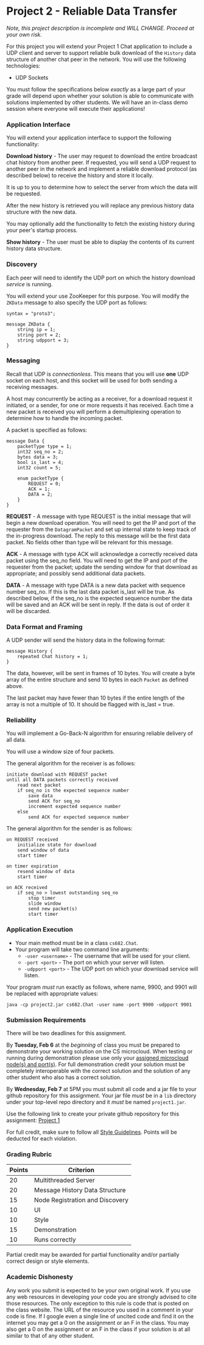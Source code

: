Project 2 - Reliable Data Transfer
==================================

<!--### Demonstration Due - Tuesday, Feb 6 - start of class
### Code Due - Wednesday, Feb 7 - 5PM
-->

*Note, this project description is incomplete and WILL CHANGE. Proceed at your own risk.*

For this project you will extend your Project 1 Chat application to include a UDP client and server to support reliable bulk download of the `History` data structure of another chat peer in the network. You will use the following technologies:

- UDP Sockets

You must follow the specifications below *exactly* as a large part of your grade will depend upon whether your solution is able to communicate with solutions implemented by other students. We will have an in-class demo session where everyone will execute their applications!

### Application Interface

You will extend your application interface to support the following functionality:

**Download history** - The user may request to download the entire broadcast chat history from another peer. If requested, you will send a UDP request to another peer in the network and implement a reliable download protocol (as described below) to receive the history and store it locally.

It is up to you to determine how to select the server from which the data will be requested.

After the new history is retrieved you will replace any previous history data structure with the new data.

You may optionally add the functionality to fetch the existing history during your peer's startup process.

**Show history** - The user must be able to display the contents of its current history data structure.

### Discovery

Each peer will need to identify the UDP port on which the history download *service* is running.

You will extend your use ZooKeeper for this purpose. You will modify the `ZKData` message to also specify the UDP port as follows:

```
syntax = "proto3";

message ZKData {
    string ip = 1;
    string port = 2;
    string udpport = 3;
}
```


### Messaging

Recall that UDP is *connectionless*. This means that you will use **one** UDP socket on each host, and this socket will be used for both sending a receiving messages.

A host may concurrently be acting as a receiver, for a download request it initiated, or a sender, for one or more requests it has received. Each time a new packet is received you will perform a demultiplexing operation to determine how to handle the incoming packet.

A packet is specified as follows:

```
message Data {
    packetType type = 1;
    int32 seq_no = 2;
    bytes data = 3;
    bool is_last = 4;
    int32 count = 5;

    enum packetType {
        REQUEST = 0;
        ACK = 1;
        DATA = 2;
    }
}
```

**REQUEST** - A message with type REQUEST is the initial message that will begin a new download operation. You will need to get the IP and port of the requester from the `DatagramPacket` and set up internal state to keep track of the in-progress download. The reply to this message will be the first data packet. No fields other than type will be relevant for this message.

**ACK** - A message with type ACK will acknowledge a correctly received data packet using the seq_no field. You will need to get the IP and port of the requester from the packet; update the sending window for that download as appropriate; and possibly send additional data packets. 

**DATA** - A message with type DATA is a new data packet with sequence number seq_no. If this is the last data packet is_last will be true. As described below, if the seq_no is the expected sequence number the data will be saved and an ACK will be sent in reply. If the data is out of order it will be discarded.

### Data Format and Framing

A UDP sender will send the history data in the following format:

```
message History {
    repeated Chat history = 1;
}
```

The data, however, will be sent in frames of 10 bytes. You will create a byte array of the entire structure and send 10 bytes in each `Packet` as defined above.

The last packet may have fewer than 10 bytes if the entire length of the array is not a multiple of 10. It should be flagged with is_last = true.

### Reliability

You will implement a Go-Back-N algorithm for ensuring reliable delivery of all data. 

You will use a window size of four packets.

The general algorithm for the receiver is as follows:

```
initiate download with REQUEST packet
until all DATA packets correctly received
	read next packet
	if seq_no is the expected sequence number
		save data
		send ACK for seq_no 
		increment expected sequence number
	else
		send ACK for expected sequence number
```

The general algorithm for the sender is as follows:

```
on REQUEST received
	initialize state for download
	send window of data
	start timer

on timer expiration
	resend window of data
	start timer

on ACK received
	if seq_no > lowest outstanding seq_no
		stop timer
		slide window
		send new packet(s)
		start timer
```


### Application Execution

- Your main method must be in a class `cs682.Chat`. 
- Your program will take two command line arguments:
  * `-user <username>` - The username that will be used for your client.
  * `-port <port>` - The port on which your server will listen.
  * `-udpport <port>` - The UDP port on which your download service will listen.

Your program *must* run exactly as follows, where name, 9900, and 9901 will be replaced with appropriate values:
```
java -cp project2.jar cs682.Chat -user name -port 9900 -udpport 9901
```

### Submission Requirements

There will be two deadlines for this assignment.

By **Tuesday, Feb 6** at the *beginning* of class you must be prepared to demonstrate your working solution on the CS microcloud. When testing or running during demonstration please use only your [assigned microcloud node(s) and port(s)](https://github.com/CS682-S18/notes/blob/master/microcloud.md). For full demonstration credit your solution must be completely interoperable with the correct solution and the solution of any other student who also has a correct solution.

By **Wednesday, Feb 7** at 5PM you must submit all code and a jar file to your github repository for this assignment. Your jar file *must* be in a `lib` directory under your top-level repo directory and it *must* be named `project1.jar`. 

Use the following link to create your private github repository for this assignment: [Project 1](https://classroom.github.com/a/ttmpXCg4)

For full credit, make sure to follow all [Style Guidelines](https://github.com/CS682-S18/notes/blob/master/style.md). Points will be deducted for each violation.


### Grading Rubric

| Points | Criterion |
| ------ | -------- |  
| 20 | Multithreaded Server | 
| 20 | Message History Data Structure |
| 15 | Node Registration and Discovery |
| 10 | UI | 
| 10 | Style | 
| 15 | Demonstration |
| 10 | Runs correctly |

Partial credit may be awarded for partial functionality and/or partially correct design or style elements.

### Academic Dishonesty

Any work you submit is expected to be your own original work. If you use any web resources in developing your code you are strongly advised to cite those resources. The only exception to this rule is code that is posted on the class website. The URL of the resource you used in a comment in your code is fine. If I google even a single line of uncited code and find it on the internet you may get a 0 on the assignment or an F in the class. You may also get a 0 on the assignment or an F in the class if your solution is at all similar to that of any other student.

